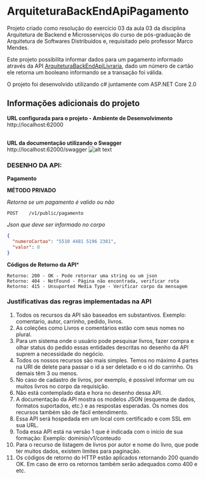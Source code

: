 # ArquiteturaBackEndApiPagamento
Projeto criado como resolução do exercício 03 da aula 03 da disciplina Arquitetura de Backend e Microsserviços do curso de pós-graduação de Arquitetura de Softwares Distribuídos e, requisitado pelo professor Marco Mendes.

Este projeto possibilita informar dados para um pagamento informado através da API [ArquiteturaBackEndApiLivraria](https://github.com/otavioreis/ArquiteturaBackEndApiLivraria), dado um número de cartão ele retorna um booleano informando se a transação foi válida.

O projeto foi desenvolvido utilizando c# juntamente com ASP.NET Core 2.0

## Informações adicionais do projeto

**URL configurada para o projeto - Ambiente de Desenvolvimento**<br />
http://localhost:62000</br></br>

**URL da documentação utilizando o Swagger**<br />
http://localhost:62000/swagger
![alt text](https://i.snag.gy/oWndi0.jpg)


### DESENHO DA API:


**Pagamento**

**MÉTODO PRIVADO**

*Retorna se um pagamento é valido ou não*
```
POST	/v1/public/pagamento
```

*Json que deve ser informado no corpo*
```json
{
  "numeroCartao": "5510 4481 5196 2381",
  "valor": 0
}
```


**Códigos de Retorno da API***
```
Retorno: 200 - OK - Pode retornar uma string ou um json
Retorno: 404 - NotFound - Página não encontrada, verificar rota
Retorno: 415 - Unsuported Media Type - Verificar corpo da mensagem
```

### Justificativas das regras implementadas na API
1) Todos os recursos da API são baseados em substantivos. Exemplo: comentario, autor, carrinho, pedido, livros.
2) As coleções como Livros e comentários estão com seus nomes no plural.
3) Para um sistema onde o usuário pode pesquisar livros, fazer compra e olhar status do pedido essas entidades descritas no desenho da API suprem a necessidade do negócio.
4) Todos os nossos recursos são mais simples. Temos no máximo 4 partes na URI de delete para passar o id a ser deletado e o id do carrinho. Os demais têm 3 ou menos.
5) No caso de cadastro de livros, por exemplo, é possível informar um ou muitos livros no corpo da requisição.
6) Não está contemplado data e hora no desenho dessa API.
7) A documentação da API mostra os modelos JSON (esquema de dados, formatos suportados, etc.) e as respostas esperadas. Os nomes dos recursos também são de fácil entendimento.
8) Essa API será hospedada em um local com certificado e com SSL em sua URL.
9) Toda essa API está na versão 1 que é indicada com o início de sua formação: Exemplo: dominio/v1/conteudo
10) Para o recurso de listagem de livros por autor e nome do livro, que pode ter muitos dados, existem limites para paginação.
11) Os códigos de retorno do HTTP estão aplicados retornando 200 quando OK. Em caso de erro os retornos também serão adequados como 400 e etc.
